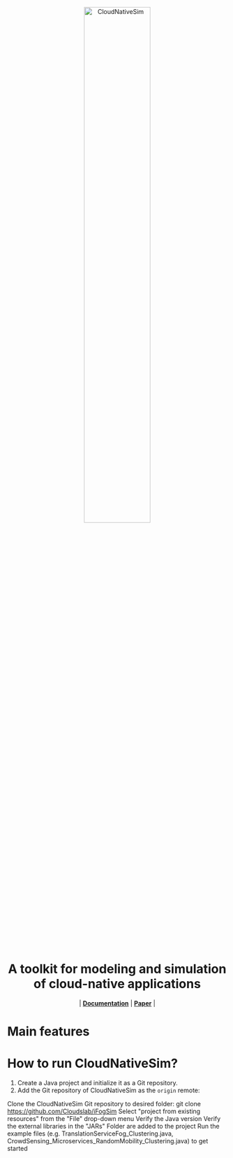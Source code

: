 <p align="center">
  <picture>
    <img alt="CloudNativeSim" src="https://raw.githubusercontent.com/CyanStarNight/CloudNativeSim/gui/sim.ico" width=55%>
  </picture>
</p>

<h1 align="center">
A toolkit for modeling and simulation of cloud-native applications
</h1>


<p align="center">
| <a href="https://docs.vllm.ai"><b>Documentation</b></a> | <a href=""><b>Paper</b></a> |

# Main features



# How to run CloudNativeSim?

1. Create a Java project and initialize it as a Git repository.
2. Add the Git repository of CloudNativeSim as the `origin` remote:

Clone the CloudNativeSim Git repository to desired folder:
git clone https://github.com/Cloudslab/iFogSim
Select "project from existing resources" from the "File" drop-down menu
Verify the Java version
Verify the external libraries in the "JARs" Folder are added to the project
Run the example files (e.g. TranslationServiceFog_Clustering.java, CrowdSensing_Microservices_RandomMobility_Clustering.java) to get started
